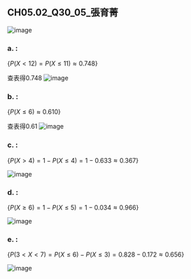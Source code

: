 ## CH05.02_Q30_05_張育菁 

![image](https://github.com/user-attachments/assets/a6957248-9450-4e23-8094-17ae78080fb8)

### a. :  

$\{P(X < 12)=P(X \le 11)\approx 0.748\}$

查表得0.748
![image](https://github.com/user-attachments/assets/af3098f0-3bde-4771-b40e-712d938f87f0)

### b. :  

$\{P(X \le 6)\approx 0.610\}$

查表得0.61
![image](https://github.com/user-attachments/assets/2508f504-ea57-4700-94cc-cb062cbd84fa)


### c. : 

$\{P(X > 4)=1-P(X \le 4)=1-0.633\approx 0.367\}$

![image](https://github.com/user-attachments/assets/64b11953-7218-41e6-9a7c-6541645877b5)


### d. : 

$\{P(X \ge 6)=1-P(X \le 5)=1-0.034\approx 0.966\}$

![image](https://github.com/user-attachments/assets/eb9d8f2b-03e3-4f69-bbe2-6457b10d1202)


### e. : 

$\{P(3<X<7)=P(X \le 6)-P(X \le 3)=0.828-0.172\approx 0.656\}$

![image](https://github.com/user-attachments/assets/2af6a342-a0b0-4afa-95a4-b1809a50c84d)

